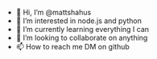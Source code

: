 - 👋 Hi, I’m @mattshahus
- 👀 I’m interested in node.js and python
- 🌱 I’m currently learning everything I can
- 💞️ I’m looking to collaborate on anything 
- 📫 How to reach me DM on github

<!---
mattshahus/mattshahus is a ✨ special ✨ repository because its `README.md` (this file) appears on your GitHub profile.
You can click the Preview link to take a look at your changes.
--->
